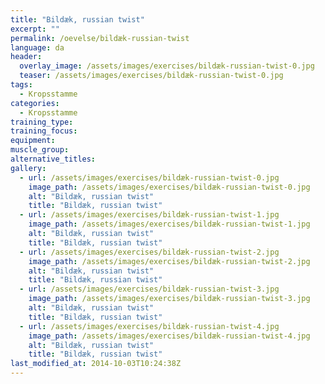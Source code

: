 ```yaml
---
title: "Bildæk, russian twist"
excerpt: ""
permalink: /oevelse/bildæk-russian-twist
language: da
header:
  overlay_image: /assets/images/exercises/bildæk-russian-twist-0.jpg
  teaser: /assets/images/exercises/bildæk-russian-twist-0.jpg
tags:
  - Kropsstamme
categories:
  - Kropsstamme
training_type: 
training_focus: 
equipment:
muscle_group:
alternative_titles:
gallery:
  - url: /assets/images/exercises/bildæk-russian-twist-0.jpg
    image_path: /assets/images/exercises/bildæk-russian-twist-0.jpg
    alt: "Bildæk, russian twist"
    title: "Bildæk, russian twist"
  - url: /assets/images/exercises/bildæk-russian-twist-1.jpg
    image_path: /assets/images/exercises/bildæk-russian-twist-1.jpg
    alt: "Bildæk, russian twist"
    title: "Bildæk, russian twist"
  - url: /assets/images/exercises/bildæk-russian-twist-2.jpg
    image_path: /assets/images/exercises/bildæk-russian-twist-2.jpg
    alt: "Bildæk, russian twist"
    title: "Bildæk, russian twist"
  - url: /assets/images/exercises/bildæk-russian-twist-3.jpg
    image_path: /assets/images/exercises/bildæk-russian-twist-3.jpg
    alt: "Bildæk, russian twist"
    title: "Bildæk, russian twist"
  - url: /assets/images/exercises/bildæk-russian-twist-4.jpg
    image_path: /assets/images/exercises/bildæk-russian-twist-4.jpg
    alt: "Bildæk, russian twist"
    title: "Bildæk, russian twist"
last_modified_at: 2014-10-03T10:24:38Z
---
```



